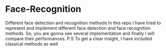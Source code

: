 # Face-Recognition
Different face detection and recognition methods
In this repo I have tried to represent and implement different face detection and face recognition methods. So, you are gonna see several
implementation and finally I will compare their performances.
P.S To get a clear insight, I have included classical methods as well
